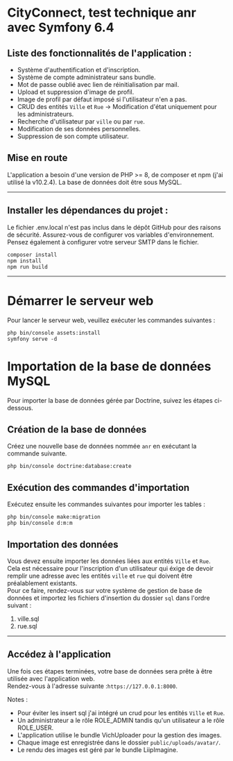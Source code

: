 # CityConnect, test technique anr avec Symfony 6.4

## Liste des fonctionnalités de l'application :

- Système d'authentification et d'inscription.
- Système de compte administrateur sans bundle.
- Mot de passe oublié avec lien de réinitialisation par mail.
- Upload et suppression d'image de profil.
- Image de profil par défaut imposé si l'utilisateur n'en a pas.
- CRUD des entités `Ville` et `Rue` -> Modification d'état uniquement pour les administrateurs.
- Recherche d'utilisateur par `ville` ou par `rue`.
- Modification de ses données personnelles.
- Suppression de son compte utilisateur.

## Mise en route

L'application a besoin d'une version de PHP >= 8, de composer et npm (j'ai utilisé la v10.2.4).
La base de données doit être sous MySQL.
***

## Installer les dépendances du projet :

Le fichier .env.local n'est pas inclus dans le dépôt GitHub pour des raisons de sécurité.
Assurez-vous de configurer vos variables d'environnement. <br>
Pensez également à configurer votre serveur SMTP dans le fichier.

```
composer install
npm install
npm run build
```
***

# Démarrer le serveur web

Pour lancer le serveur web, veuillez exécuter les commandes suivantes :

```
php bin/console assets:install
symfony serve -d
```

# Importation de la base de données MySQL
Pour importer la base de données gérée par Doctrine, suivez les étapes ci-dessous.

## Création de la base de données
Créez une nouvelle base de données nommée `anr` en exécutant la commande suivante.

```
php bin/console doctrine:database:create
```

## Exécution des commandes d'importation
Exécutez ensuite les commandes suivantes pour importer les tables :

```
php bin/console make:migration
php bin/console d:m:m
```

## Importation des données

Vous devez ensuite importer les données liées aux entités `Ville` et `Rue`. <br>
Cela est nécessaire pour l'inscription d'un utilisateur qui éxige de devoir remplir une adresse avec les entités `ville` et `rue` qui doivent être préalablement existants. <br>
Pour ce faire, rendez-vous sur votre système de gestion de base de données et importez les fichiers d'insertion du dossier `sql` dans l'ordre suivant :

1. ville.sql
2. rue.sql

***

## Accédez à l'application

Une fois ces étapes terminées, votre base de données sera prête à être utilisée avec l'application web. <br>
Rendez-vous à l'adresse suivante :`https://127.0.0.1:8000`. <br>


Notes :

- Pour éviter les insert sql j'ai intégré un crud pour les entités `Ville` et `Rue`.
- Un administrateur a le rôle ROLE_ADMIN tandis qu'un utilisateur a le rôle ROLE_USER.
- L'application utilise le bundle VichUploader pour la gestion des images.
- Chaque image est enregistrée dans le dossier `public/uploads/avatar/`. <br>
- Le rendu des images est géré par le bundle LiipImagine.
